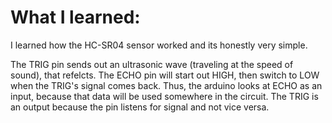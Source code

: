 # What I learned: 

I learned how the HC-SR04 sensor worked and its honestly very simple. 

  The TRIG pin sends out an ultrasonic wave (traveling at the speed of sound), that refelcts. 
  The ECHO pin will start out HIGH, then switch to LOW when the TRIG's signal comes back. Thus, the arduino looks at ECHO as an input, because that data will be used somewhere in the circuit. The TRIG is an output because the pin listens for signal and not vice versa.


 
